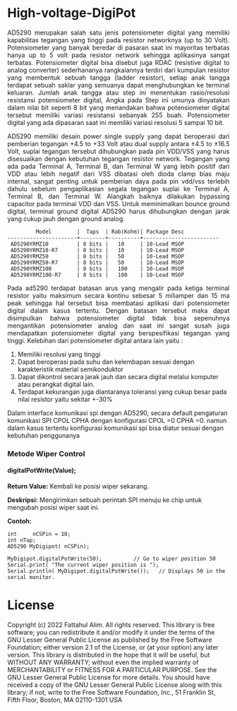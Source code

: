 # High-voltage-DigiPot

   <p align="justify"> AD5290 merupakan salah satu jenis potensiometer digital yang memiliki kapabilitas tegangan yang tinggi pada resistor networknya (up to 30 Volt). Potensiometer yang banyak beredar di pasaran saat ini mayoritas terbatas hanya up to 5 volt pada resistor network sehingga aplikasinya sangat terbatas. Potensiometer digital bisa disebut juga RDAC (resistive digital to analog converter) sederhananya rangkaiannya terdiri dari kumpulan resistor yang membentuk sebuah tangga (ladder resistor), setiap anak tangga terdapat sebuah saklar yang semuanya dapat menghubungkan ke terminal keluaran. Jumlah anak tangga atau step ini menentukan rasio/resolusi resistansi potensiometer digital, Angka pada Step ini umunya dinyatakan dalam nilai bit seperti 8 bit yang menandakan bahwa potensiometer digital tersebut memiliki variasi resistansi sebanyak 255 buah. Potensiometer digital yang ada dipasaran saat ini memiliki variasi resolusi 5 sampai 10 bit. </p>
   <p align="justify"> AD5290 memiliki desain power single supply yang dapat beroperasi dari pemberian tegangan +4.5 to +33 Volt atau dual supply antara ±4.5 to ±16.5 Volt, suplai tegangan tersebut dihubungkan pada pin VDD/VSS yang harus disesuaikan dengan kebutuhan tegangan resistor network. Tegangan yang ada pada Terminal A, Terminal B, dan Terminal W yang lebih positif dari VDD atau lebih negatif dari VSS dibatasi oleh dioda clamp bias maju internal, sangat penting untuk pemberian daya pada pin vdd/vss terlebih dahulu sebelum pengaplikasian segala tegangan suplai ke Terminal A, Terminal B, dan Terminal W. Alangkah baiknya dilakukan bypassing capacitor pada terminal VDD dan VSS. Untuk meminimalkan bounce ground digital, terminal ground digital AD5290 harus dihubungkan dengan jarak yang cukup jauh dengan ground analog. </p>
        

         	 Model	      |  Taps  | Rab(Kohm)| Package Desc
	----------------------+--------+----------+------------------------
	 AD5290YRMZ10         | 8 bits |   10     | 10-Lead MSOP
	 AD5290YRMZ10-R7      | 8 bits |   10     | 10-Lead MSOP
	 AD5290YRMZ50         | 8 bits |   50     | 10-Lead MSOP	
	 AD5290YRMZ50-R7      | 8 bits |   50     | 10-Lead MSOP		
	 AD5290YRMZ100        | 8 bits |   100    | 10-Lead MSOP
     AD5290YRMZ100-R7     | 8 bits |   100    | 10-Lead MSOP

 <p align="justify"> Pada ad5290 terdapat batasan arus yang mengalir pada ketiga terminal resistor yaitu maksimum secara kontinu sebesar 5 miliamper dan 15 ma peak sehingga hal tersebut bisa membatasi aplikasi dari potensiometer digital dalam kasus tertentu. Dengan batasan tersebut maka dapat disimpulkan bahwa potensiometer digital tidak bisa sepenuhnya mengantikan potensiometer analog dan saat ini sangat susah juga mendapatkan potensiometer digital yang berspesifikasi tegangan yang tinggi. Kelebihan dari potensiometer digital antara lain yaitu : </p>
 <ol>
	 <li> Memiliki resolusi yang tinggi  </li>
	 <li> Dapat beroperasi pada suhu dan kelembapan sesuai dengan karakteristik material  semikonduktor</li>
	 <li> Dapat dikontrol secara jarak jauh dan secara digital melalui komputer atau perangkat digital lain.</li>
	 <li> Terdapat kekurangan juga diantaranya toleransi yang cukup besar pada nilai resistor yaitu sekitar +-30%</li>
 </ol>
<p>Dalam interface komunikasi spi dengan AD5290, secara default pengaturan komunikasi SPI CPOL CPHA dengan konfigurasi CPOL =0 CPHA =0.  namun dalam kasus tertentu konfigurasi komunikasi spi bisa diatur sesuai dengan kebutuhan penggunanya</p>
  

### Metode Wiper Control 

#### digitalPotWrite(Value);
    
**Return Value:**
Kembali ke posisi wiper sekarang.
	
**Deskripsi:**
Mengirimkan sebuah perintah SPI menuju ke chip untuk mengubah posisi wiper saat ini.

**Contoh:**
```
int 	nCSPin = 10;
int	nTap;
AD5290 MyDigipot( nCSPin);
	
MyDigipot.digitalPotWrite(50);			// Go to wiper position 50
Serial.print( "The current wiper position is ");
Serial.println( MyDigipot.digitalPotWrite());	// Displays 50 in the serial monitor.
```
  
# License
Copyright (c) 2022 Fattahul Alim. All rights reserved. This library is free software; you can redistribute it and/or modify it under the terms of the GNU Lesser General Public License as published by the Free Software Foundation; either version 2.1 of the License, or (at your option) any later version.
This library is distributed in the hope that it will be useful, but WITHOUT ANY WARRANTY; without even the implied warranty of MERCHANTABILITY or FITNESS FOR A PARTICULAR PURPOSE. See the GNU Lesser General Public License for more details.
You should have received a copy of the GNU Lesser General Public License along with this library; if not, write to the Free Software Foundation, Inc., 51 Franklin St, Fifth Floor, Boston, MA 02110-1301 USA
   
   
